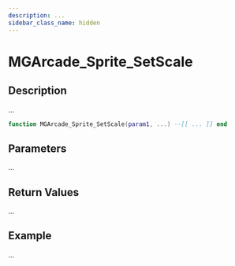 ```yaml
---
description: ...
sidebar_class_name: hidden
---
```


# MGArcade_Sprite_SetScale

## Description

...

```lua
function MGArcade_Sprite_SetScale(param1, ...) --[[ ... ]] end
```

## Parameters

...

## Return Values

...

## Example

...

